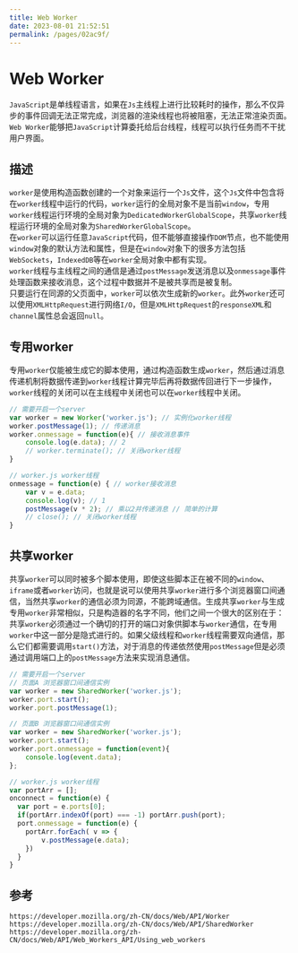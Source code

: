 ```yaml
---
title: Web Worker
date: 2023-08-01 21:52:51
permalink: /pages/02ac9f/
---
```

# Web Worker
`JavaScript`是单线程语言，如果在`Js`主线程上进行比较耗时的操作，那么不仅异步的事件回调无法正常完成，浏览器的渲染线程也将被阻塞，无法正常渲染页面。`Web Worker`能够把`JavaScript`计算委托给后台线程，线程可以执行任务而不干扰用户界面。

## 描述
`worker`是使用构造函数创建的一个对象来运行一个`Js`文件，这个`Js`文件中包含将在`worker`线程中运行的代码，`worker`运行的全局对象不是当前`window`，专用`worker`线程运行环境的全局对象为`DedicatedWorkerGlobalScope`，共享`worker`线程运行环境的全局对象为`SharedWorkerGlobalScope`。  
在`worker`可以运行任意`JavaScript`代码，但不能够直接操作`DOM`节点，也不能使用`window`对象的默认方法和属性，但是在`window`对象下的很多方法包括`WebSockets`，`IndexedDB`等在`worker`全局对象中都有实现。  
`worker`线程与主线程之间的通信是通过`postMessage`发送消息以及`onmessage`事件处理函数来接收消息，这个过程中数据并不是被共享而是被复制。  
只要运行在同源的父页面中，`worker`可以依次生成新的`worker`。此外`worker`还可以使用`XMLHttpRequest`进行网络`I/O`，但是`XMLHttpRequest`的`responseXML`和`channel`属性总会返回`null`。

## 专用worker
专用`worker`仅能被生成它的脚本使用，通过构造函数生成`worker`，然后通过消息传递机制将数据传递到`worker`线程计算完毕后再将数据传回进行下一步操作，`worker`线程的关闭可以在主线程中关闭也可以在`worker`线程中关闭。

```javascript
// 需要开启一个server
var worker = new Worker('worker.js'); // 实例化worker线程 
worker.postMessage(1); // 传递消息
worker.onmessage = function(e){ // 接收消息事件
    console.log(e.data); // 2
    // worker.terminate(); // 关闭worker线程
}
```

```javascript
// worker.js worker线程
onmessage = function(e) { // worker接收消息
    var v = e.data; 
    console.log(v); // 1
    postMessage(v * 2); // 乘以2并传递消息 // 简单的计算
    // close(); // 关闭worker线程
}
```

## 共享worker
共享`worker`可以同时被多个脚本使用，即使这些脚本正在被不同的`window`、`iframe`或者`worker`访问，也就是说可以使用共享`worker`进行多个浏览器窗口间通信，当然共享`worker`的通信必须为同源，不能跨域通信。生成共享`worker`与生成专用`worker`非常相似，只是构造器的名字不同，他们之间一个很大的区别在于：共享`worker`必须通过一个确切的打开的端口对象供脚本与`worker`通信，在专用`worker`中这一部分是隐式进行的。如果父级线程和`worker`线程需要双向通信，那么它们都需要调用`start()`方法，对于消息的传递依然使用`postMessage`但是必须通过调用端口上的`postMessage`方法来实现消息通信。
```javascript
// 需要开启一个server
// 页面A 浏览器窗口间通信实例
var worker = new SharedWorker('worker.js');
worker.port.start();
worker.port.postMessage(1);
```

```javascript
// 页面B 浏览器窗口间通信实例
var worker = new SharedWorker('worker.js');
worker.port.start();
worker.port.onmessage = function(event){
    console.log(event.data);
};
```

```javascript
// worker.js worker线程
var portArr = [];
onconnect = function(e) {
  var port = e.ports[0];
  if(portArr.indexOf(port) === -1) portArr.push(port);
  port.onmessage = function(e) {
    portArr.forEach( v => {
        v.postMessage(e.data);
    })
  }
}
```


## 参考

```
https://developer.mozilla.org/zh-CN/docs/Web/API/Worker
https://developer.mozilla.org/zh-CN/docs/Web/API/SharedWorker
https://developer.mozilla.org/zh-CN/docs/Web/API/Web_Workers_API/Using_web_workers
```
